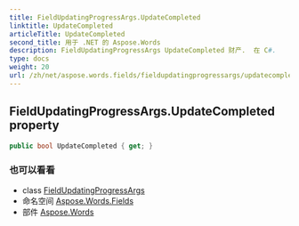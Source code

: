 ```yaml
---
title: FieldUpdatingProgressArgs.UpdateCompleted
linktitle: UpdateCompleted
articleTitle: UpdateCompleted
second_title: 用于 .NET 的 Aspose.Words
description: FieldUpdatingProgressArgs UpdateCompleted 财产.  在 C#.
type: docs
weight: 20
url: /zh/net/aspose.words.fields/fieldupdatingprogressargs/updatecompleted/
---
```

## FieldUpdatingProgressArgs.UpdateCompleted property

```csharp
public bool UpdateCompleted { get; }
```

### 也可以看看

* class [FieldUpdatingProgressArgs](../)
* 命名空间 [Aspose.Words.Fields](../../../aspose.words.fields/)
* 部件 [Aspose.Words](../../../)
